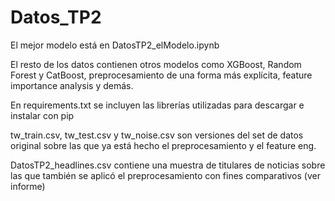 # Datos_TP2

El mejor modelo está en DatosTP2_elModelo.ipynb

El resto de los datos contienen otros modelos como XGBoost, Random Forest y CatBoost, 
preprocesamiento de una forma más explícita, feature importance analysis y demás.

En requirements.txt se incluyen las librerías utilizadas para descargar e instalar con pip

tw_train.csv, tw_test.csv y tw_noise.csv son versiones del set de datos original sobre las que ya está 
hecho el preprocesamiento y el feature eng.

DatosTP2_headlines.csv contiene una muestra de titulares de noticias sobre las que también se aplicó
el preprocesamiento con fines comparativos (ver informe)
